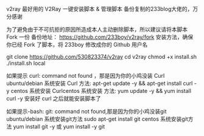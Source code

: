 v2ray
最好用的 V2Ray 一键安装脚本 & 管理脚本 备份复制的233blog大佬的，万分感谢

为了避免由于不可抗拒的原因所造成本人主动删除脚本，所以建议请将本脚本 Fork 一份 备份地址： https://github.com/233boy/v2ray/fork 安装方法，确保你已经 Fork 了脚本，将 233boy 修改成你的 Github 用户名

git clone https://github.com/530823374/v2ray 
cd v2ray 
chmod +x install.sh 
./install.sh local

如果提示 curl: command not found ，那是因为你的小鸡没装 Curl ubuntu/debian 系统安装 Curl 方法: apt-get update -y && apt-get install curl -y centos 系统安装 Curlcentos 系统安装 方法: yum update -y && yum install curl -y 安装好 curl 之后就能安装脚本了

如果提示-bash: git: command not found,那是因为你的小鸡没装git ubuntu/debian 系统安装git方法 sudo apt-get install git centos 系统安装git方法 yum install git -y 或 yum install -y git
